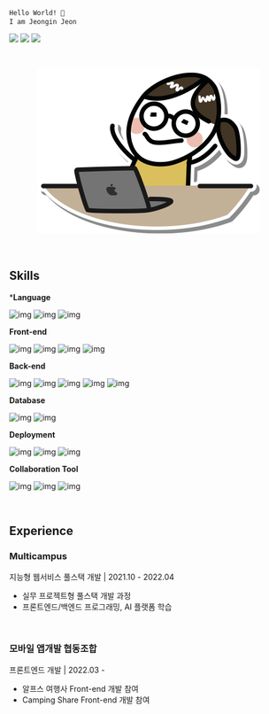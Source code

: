 ```
Hello World! 👋
I am Jeongin Jeon
```

<a href="https://github.com/jeon-jeongin" target="_blank"><img src="https://img.shields.io/badge/GitHub-white?logo=GitHub&logoColor=181717"/></a>
<a href="https://blog.naver.com/wjddls1702" target="_blank"><img src="https://img.shields.io/badge/Blog-white?logo=Naver&logoColor=03C75A"/></a>
<img src="https://img.shields.io/badge/wjddls1702@naver.com-white?style=flat&logo=Naver&logoColor=03C75A"/>

<br>

<div align="center">
  
  ![img](profile_image.png)
  
</div>
  
<br>

## Skills

***Language**

![img](https://img.shields.io/badge/JavaScript-fff?style=flat&logo=JavaScript&logoColor=FFCE00)
![img](https://img.shields.io/badge/TypeScript-fff?style=flat&logo=TypeScript&logoColor=3178C6)
![img](https://img.shields.io/badge/Java-fff?style=flat&logo=Java&logoColor=007396)

**Front-end**

![img](https://img.shields.io/badge/React-fff?style=flat&logo=React&logoColor=61DAFB)
![img](https://img.shields.io/badge/HTML/CSS-fff?style=flat&logo=HTML5&logoColor=E34F26)
![img](https://img.shields.io/badge/jQuery-fff?style=flat&logo=jQuery&logoColor=0769AD)
![img](https://img.shields.io/badge/Bootstrap-fff?style=flat&logo=Bootstrap&logoColor=7952B3)

**Back-end**

![img](https://img.shields.io/badge/Node.js-fff?style=flat&logo=Node.js&logoColor=339933)
![img](https://img.shields.io/badge/Spring-fff?style=flat&logo=Spring&logoColor=6DB33F)
![img](https://img.shields.io/badge/Spring%20Boot-fff?style=flat&logo=Spring%20Boot&logoColor=6DB33F)
![img](https://img.shields.io/badge/Apollo-fff?style=flat&logo=Apollo%20GraphQL&logoColor=311C87)
![img](https://img.shields.io/badge/Prisma-fff?style=flat&logo=Prisma&logoColor=2D3748)

**Database**

![img](https://img.shields.io/badge/MySQL-fff?style=flat&logo=MySQL&logoColor=4479A1)
![img](https://img.shields.io/badge/GraphQL-fff?style=flat&logo=GraphQL&logoColor=E10098)

**Deployment**

![img](https://img.shields.io/badge/Amazon%20AWS-fff?style=flat&logo=Amazon%20AWS&logoColor=FF9900)
![img](https://img.shields.io/badge/Amazon%20S3-fff?style=flat&logo=Amazon%20S3&logoColor=569A31)
![img](https://img.shields.io/badge/Naver%20NCP-fff?style=flat&logo=Naver&logoColor=03C75A)

**Collaboration Tool**

![img](https://img.shields.io/badge/GitHub-fff?style=flat&logo=GitHub&logoColor=181717)
![img](https://img.shields.io/badge/Notion-fff?style=flat&logo=Notion&logoColor=000000)
![img](https://img.shields.io/badge/Slack-fff?style=flat&logo=Slack&logoColor=4A154B)

<br>

## Experience

### **Multicampus**<br>
지능형 웹서비스 풀스택 개발  |  2021.10 - 2022.04

* 실무 프로젝트형 풀스택 개발 과정
* 프론트엔드/백엔드 프로그래밍, AI 플랫폼 학습

<br>

### **모바일 앱개발 협동조합**<br>
프론트엔드 개발 |  2022.03  -  

* 알프스 여행사 Front-end 개발 참여 
* Camping Share Front-end 개발 참여

